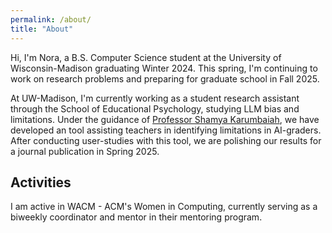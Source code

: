 ```yaml
---
permalink: /about/
title: "About"
---
```


Hi, I'm Nora, a B.S. Computer Science student at the University of Wisconsin-Madison graduating Winter 2024. This spring, I'm continuing to work on research problems and preparing for graduate school in Fall 2025. 

At UW-Madison, I'm currently working as a student research assistant through the School of Educational Psychology, studying LLM bias and limitations. Under the guidance of [Professor Shamya Karumbaiah](https://shamya.github.io/), we have developed an tool assisting teachers in identifying limitations in AI-graders. After conducting user-studies with this tool, we are polishing our results for a journal publication in Spring 2025.

## Activities
I am active in WACM - ACM's Women in Computing, currently serving as a biweekly coordinator and mentor in their mentoring program.
